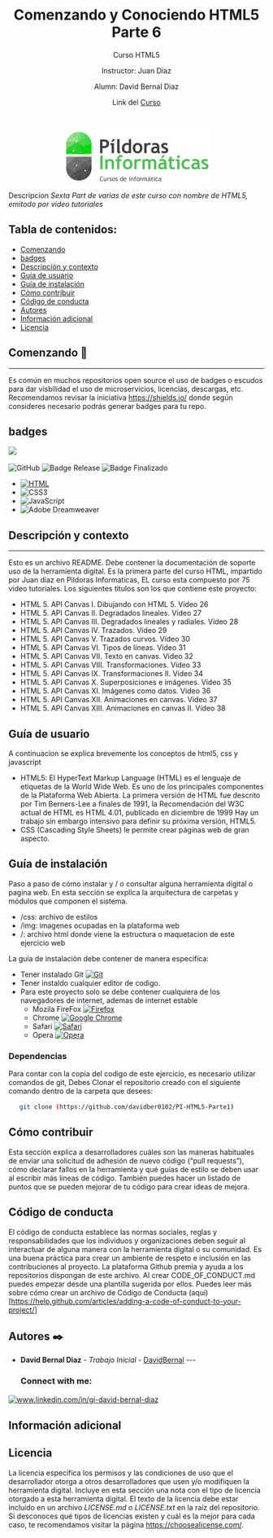 <h1 align="center">Comenzando y Conociendo HTML5 Parte 6</h1>
<p align="center"> Curso HTML5</p>
<p align="center">  Instructor: Juan Diaz</p>
<p align="center">  Alumn: David Bernal Diaz</p>

<p align="center"> Link del <a href="https://www.pildorasinformaticas.es/course/html-5"> Curso</a> </p>  
<br>
<p align="center"><img src="https://github.com/davidber0102/PI-HTML5-Parte1/blob/master/img/logo-grande_b2.png"/></p> 

Descripcion
_Sexta Part de varias de este curso con nombre de HTML5, emitodo por video tutoriales_

Tabla de contenidos:
---
- [Comenzando](#Comenzando)
- [badges](#badges)
- [Descripción y contexto](Descripción-y-contexto)
- [Guía de usuario](#guía-de-usuario)
- [Guía de instalación](#guía-de-instalación)
- [Cómo contribuir](#cómo-contribuir)
- [Código de conducta](#código-de-conducta)
- [Autores](#autores)
- [Información adicional](#información-adicional)
- [Licencia](#licencia)

## Comenzando 🚀
---
Es común en muchos repositorios open source el uso de badges o escudos para dar visbilidad el uso de microservicios, licencias, descargas, etc. Recomendamos revisar la iniciativa https://shields.io/ donde según consideres necesario podrás generar badges para tu repo. 

## badges

   <p align="left">   <img src="https://img.shields.io/badge/STATUS-EN%20DESAROLLO-green">   </p>
  
 ![GitHub](https://img.shields.io/github/license/dropbox/dropbox-sdk-java)
 ![Badge Release](https://img.shields.io/badge/Release%20Date:-Junio-blue)
 ![Badge Finalizado](https://img.shields.io/badge/Status:-Finalizado-blue)

 - [![HTML](https://img.shields.io/badge/HTML-%23E34F26.svg?logo=html5&logoColor=white)](#)
 - ![CSS3](https://img.shields.io/badge/css3-%231572B6.svg?style=for-the-badge&logo=css3&logoColor=white)
 - ![JavaScript](https://img.shields.io/badge/javascript-%23323330.svg?style=for-the-badge&logo=javascript&logoColor=%23F7DF1E)
 - ![Adobe Dreamweaver](https://img.shields.io/badge/Adobe%20Dreamweaver-FF61F6.svg?style=for-the-badge&logo=Adobe%20Dreamweaver&logoColor=white)

## Descripción y contexto
---
Esto es un archivo README. Debe contener la documentación de soporte uso de la herramienta digital. Es la primera parte del curso HTML, impartido por Juan diaz en Pildoras Informaticas,
EL curso esta compuesto por 75 video tutoriales. 
Los siguientes titulos son los que contiene este proyecto:

- HTML 5. API Canvas I. Dibujando con HTML 5. Vídeo 26
- HTML 5. API Canvas II. Degradados lineales. Vídeo 27
- HTML 5. API Canvas III. Degradados lineales y radiales. Vídeo 28
- HTML 5. API Canvas IV. Trazados. Vídeo 29
- HTML 5. API Canvas V. Trazados curvos. Vídeo 30
- HTML 5. API Canvas VI. Tipos de líneas. Vídeo 31
- HTML 5. API Canvas VII. Texto en canvas. Vídeo 32
- HTML 5. API Canvas VIII. Transformaciones. Vídeo 33
- HTML 5. API Canvas IX. Transformaciones II. Vídeo 34
- HTML 5. API Canvas X. Superposiciones e imágenes. Vídeo 35
- HTML 5. API Canvas XI. Imágenes como datos. Vídeo 36
- HTML 5. API Canvas XII. Animaciones en canvas. Vídeo 37
- HTML 5. API Canvas XIII. Animaciones en canvas II. Vídeo 38


## Guía de usuario
A continuacion se explica brevemente los conceptos de html5, css y javascript
- HTML5: El HyperText Markup Language (HTML) es el lenguaje de etiquetas de la World Wide Web. Es uno de los principales componentes de la Plataforma Web Abierta. La primera versión de HTML fue descrito por Tim      Berners-Lee a finales de 1991, la Recomendación del W3C actual de HTML es HTML 4.01, publicado en diciembre de 1999 Hay un trabajo sin embargo intensivo para definir su próxima versión, HTML5.
- CSS (Cascading Style Sheets) le permite crear páginas web de gran aspecto.
 	
## Guía de instalación
Paso a paso de cómo instalar  y / o consultar alguna herramienta digital o pagina web. En esta sección se explica la arquitectura de carpetas y módulos que componen el sistema.
  - /css: archivo de estilos
  - /img:  imagenes ocupadas en la plataforma web
  - /: archivo html donde viene la estructura o maquetacion de este ejercicio web

La guía de instalación debe contener de manera específica:
- Tener instalado Git [![Git](https://img.shields.io/badge/Git-F05032?logo=git&logoColor=fff)](#)
- Tener instaldo cualquier editor de codigo.
- Para este proyecto solo se debe contener cualquiera de los navegadores de internet, ademas de internet estable
  - Mozila FireFox [![Firefox](https://img.shields.io/badge/Firefox-FF7139?logo=Firefox&logoColor=white)](#)
  - Chrome [![Google Chrome](https://img.shields.io/badge/Google%20Chrome-4285F4?logo=GoogleChrome&logoColor=white)](#)
  - Safari [![Safari](https://img.shields.io/badge/Safari-006CFF?logo=safari&logoColor=fff)](#)
  - Opera [![Opera](https://img.shields.io/badge/Opera-FF1B2D?logo=Opera&logoColor=white)](#)

### Dependencias
Para contar con la copia del codigo de este ejercicio, es necesario utilizar comandos de git,
Debes Clonar el repositorio creado con el siguiente comando dentro de la carpeta que desees:
```bash
   git clone (https://github.com/davidber0102/PI-HTML5-Parte1)
   ```


## Cómo contribuir
Esta sección explica a desarrolladores cuáles son las maneras habituales de enviar una solicitud de adhesión de nuevo código (“pull requests”), cómo declarar fallos en la herramienta y qué guías de estilo se deben usar al escribir más líneas de código. También puedes hacer un listado de puntos que se pueden mejorar de tu código para crear ideas de mejora.

## Código de conducta 
El código de conducta establece las normas sociales, reglas y responsabilidades que los individuos y organizaciones deben seguir al interactuar de alguna manera con la herramienta digital o su comunidad. Es una buena práctica para crear un ambiente de respeto e inclusión en las contribuciones al proyecto.  La plataforma Github premia y ayuda a los repositorios dispongan de este archivo. Al crear CODE_OF_CONDUCT.md puedes empezar desde una plantilla sugerida por ellos. Puedes leer más sobre cómo crear un archivo de Código de Conducta (aquí)[https://help.github.com/articles/adding-a-code-of-conduct-to-your-project/]

## Autores ✒️
* **David Bernal Diaz** - *Trabajo Inicial* - [DavidBernal](https://github.com/davidber0102)
---<h3 align="left">Connect with me:</h3>
<p align="left">
<a href="https://linkedin.com/in/www.linkedin.com/in/gi-david-bernal-diaz" target="blank"><img align="center" src="https://raw.githubusercontent.com/rahuldkjain/github-profile-readme-generator/master/src/images/icons/Social/linked-in-alt.svg" alt="www.linkedin.com/in/gi-david-bernal-diaz" height="30" width="40" /></a>
</p>

## Información adicional


## Licencia 
La licencia especifica los permisos y las condiciones de uso que el desarrollador otorga a otros desarrolladores que usen y/o modifiquen la herramienta digital. Incluye en esta sección una nota con el tipo de licencia otorgado a esta herramienta digital. El texto de la licencia debe estar incluído en un archivo *LICENSE.md* o *LICENSE.txt* en la raíz del repositorio. Si desconoces qué tipos de licencias existen y cuál es la mejor para cada caso, te recomendamos visitar la página https://choosealicense.com/.
